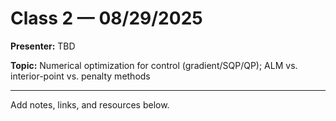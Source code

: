 # Class 2 — 08/29/2025

**Presenter:** TBD

**Topic:** Numerical optimization for control (gradient/SQP/QP); ALM vs. interior-point vs. penalty methods

---

Add notes, links, and resources below.

